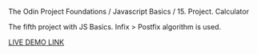 The Odin Project Foundations / Javascript Basics / 15. Project. Calculator

The fifth project with JS Basics.
Infix > Postfix algorithm is used.

[LIVE DEMO LINK](https://pepprbell.github.io/odin-projects/1.Foundations/odin-calculator/index.html)